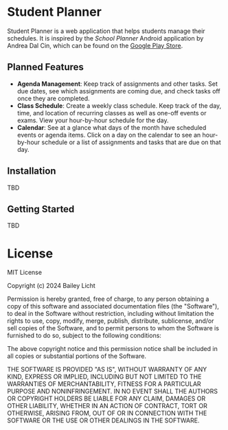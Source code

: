 # Student Planner

Student Planner is a web application that helps students manage their schedules. It is inspired by the _School Planner_ Android application by Andrea Dal Cin, which can be found on the [Google Play Store](https://play.google.com/store/apps/details?id=daldev.android.gradehelper&pcampaignid=web_share).

## Planned Features

- **Agenda Management**: Keep track of assignments and other tasks. Set due dates, see which assignments are coming due, and check tasks off once they are completed.
- **Class Schedule**: Create a weekly class schedule. Keep track of the day, time, and location of recurring classes as well as one-off events or exams. View your hour-by-hour schedule for the day.
- **Calendar**: See at a glance what days of the month have scheduled events or agenda items. Click on a day on the calendar to see an hour-by-hour schedule or a list of assignments and tasks that are due on that day.

## Installation

TBD

## Getting Started

TBD

# License

MIT License

Copyright (c) 2024 Bailey Licht

Permission is hereby granted, free of charge, to any person obtaining a copy
of this software and associated documentation files (the "Software"), to deal
in the Software without restriction, including without limitation the rights
to use, copy, modify, merge, publish, distribute, sublicense, and/or sell
copies of the Software, and to permit persons to whom the Software is
furnished to do so, subject to the following conditions:

The above copyright notice and this permission notice shall be included in all
copies or substantial portions of the Software.

THE SOFTWARE IS PROVIDED "AS IS", WITHOUT WARRANTY OF ANY KIND, EXPRESS OR
IMPLIED, INCLUDING BUT NOT LIMITED TO THE WARRANTIES OF MERCHANTABILITY,
FITNESS FOR A PARTICULAR PURPOSE AND NONINFRINGEMENT. IN NO EVENT SHALL THE
AUTHORS OR COPYRIGHT HOLDERS BE LIABLE FOR ANY CLAIM, DAMAGES OR OTHER
LIABILITY, WHETHER IN AN ACTION OF CONTRACT, TORT OR OTHERWISE, ARISING FROM,
OUT OF OR IN CONNECTION WITH THE SOFTWARE OR THE USE OR OTHER DEALINGS IN THE
SOFTWARE.
